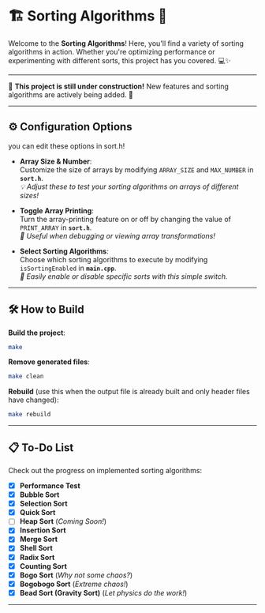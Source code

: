 
# 🏗️ **Sorting Algorithms** 🚧

Welcome to the **Sorting Algorithms**! Here, you'll find a variety of sorting algorithms in action. Whether you're optimizing performance or experimenting with different sorts, this project has you covered. 💻✨

---

🚧 **This project is still under construction!** New features and sorting algorithms are actively being added. 🚧

---

## ⚙️ **Configuration Options**

you can edit these options in sort.h!

- **Array Size & Number**:  
  Customize the size of arrays by modifying `ARRAY_SIZE` and `MAX_NUMBER` in **`sort.h`**.  
  *💡 Adjust these to test your sorting algorithms on arrays of different sizes!*

- **Toggle Array Printing**:  
  Turn the array-printing feature on or off by changing the value of `PRINT_ARRAY` in **`sort.h`**.  
  *👀 Useful when debugging or viewing array transformations!*

- **Select Sorting Algorithms**:  
  Choose which sorting algorithms to execute by modifying `isSortingEnabled` in **`main.cpp`**.  
  *🔀 Easily enable or disable specific sorts with this simple switch.*

---

## 🛠️ **How to Build**

**Build the project**:
```bash
make
```

**Remove generated files**:
```bash
make clean
```

**Rebuild** (use this when the output file is already built and only header files have changed):
```bash
make rebuild
```

---

## 📋 **To-Do List**

Check out the progress on implemented sorting algorithms:

- [X] **Performance Test**  
- [X] **Bubble Sort**  
- [X] **Selection Sort**  
- [X] **Quick Sort**  
- [ ] **Heap Sort** (*Coming Soon!*)  
- [X] **Insertion Sort**  
- [X] **Merge Sort**  
- [X] **Shell Sort**  
- [X] **Radix Sort**  
- [X] **Counting Sort**  
- [X] **Bogo Sort** (*Why not some chaos?*)  
- [X] **Bogobogo Sort** (*Extreme chaos!*)  
- [X] **Bead Sort (Gravity Sort)** (*Let physics do the work!*)  

---

